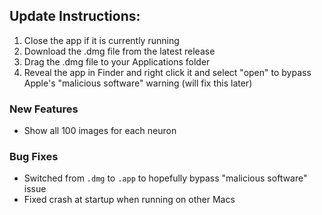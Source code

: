 ## Update Instructions:

1. Close the app if it is currently running
2. Download the .dmg file from the latest release
3. Drag the .dmg file to your Applications folder
4. Reveal the app in Finder and right click it and select "open" to bypass Apple's "malicious software" warning (will fix this later)

### New Features

- Show all 100 images for each neuron

### Bug Fixes
- Switched from `.dmg` to `.app` to hopefully bypass "malicious software" issue
- Fixed crash at startup when running on other Macs
